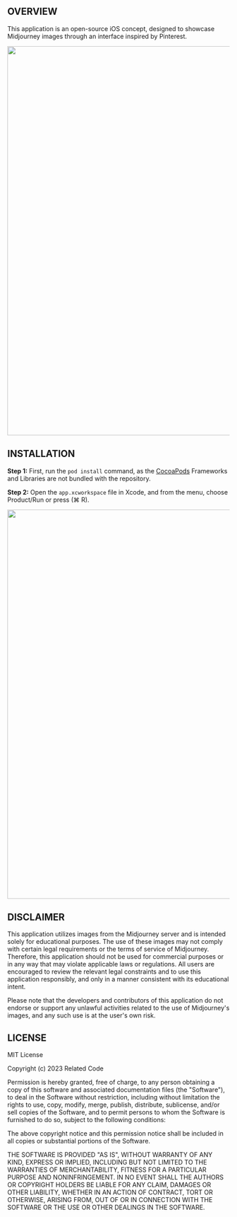 ## OVERVIEW

This application is an open-source iOS concept, designed to showcase Midjourney images through an interface inspired by Pinterest.

<img src="https://related.chat/midjourney/01.png" width="880">

## INSTALLATION

**Step 1:** First, run the `pod install` command, as the [CocoaPods](https://cocoapods.org) Frameworks and Libraries are not bundled with the repository.

**Step 2:** Open the `app.xcworkspace` file in Xcode, and from the menu, choose Product/Run or press (⌘ R).

<img src="https://related.chat/midjourney/02.png" width="880">

## DISCLAIMER

This application utilizes images from the Midjourney server and is intended solely for educational purposes. The use of these images may not comply with certain legal requirements or the terms of service of Midjourney. Therefore, this application should not be used for commercial purposes or in any way that may violate applicable laws or regulations. All users are encouraged to review the relevant legal constraints and to use this application responsibly, and only in a manner consistent with its educational intent.

Please note that the developers and contributors of this application do not endorse or support any unlawful activities related to the use of Midjourney's images, and any such use is at the user's own risk.

## LICENSE

MIT License

Copyright (c) 2023 Related Code

Permission is hereby granted, free of charge, to any person obtaining a copy
of this software and associated documentation files (the "Software"), to deal
in the Software without restriction, including without limitation the rights
to use, copy, modify, merge, publish, distribute, sublicense, and/or sell
copies of the Software, and to permit persons to whom the Software is
furnished to do so, subject to the following conditions:

The above copyright notice and this permission notice shall be included in all
copies or substantial portions of the Software.

THE SOFTWARE IS PROVIDED "AS IS", WITHOUT WARRANTY OF ANY KIND, EXPRESS OR
IMPLIED, INCLUDING BUT NOT LIMITED TO THE WARRANTIES OF MERCHANTABILITY,
FITNESS FOR A PARTICULAR PURPOSE AND NONINFRINGEMENT. IN NO EVENT SHALL THE
AUTHORS OR COPYRIGHT HOLDERS BE LIABLE FOR ANY CLAIM, DAMAGES OR OTHER
LIABILITY, WHETHER IN AN ACTION OF CONTRACT, TORT OR OTHERWISE, ARISING FROM,
OUT OF OR IN CONNECTION WITH THE SOFTWARE OR THE USE OR OTHER DEALINGS IN THE
SOFTWARE.
